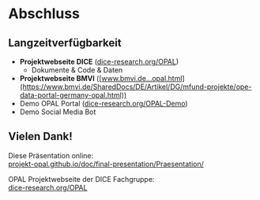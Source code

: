 # Abschluss

## Langzeitverfügbarkeit

- **Projektwebseite DICE** ([dice-research.org/OPAL](https://dice-research.org/OPAL))  
    - Dokumente & Code & Daten
- **Projektwebseite BMVI** ([www.bmvi.de...opal.html](https://www.bmvi.de/SharedDocs/DE/Artikel/DG/mfund-projekte/ope-data-portal-germany-opal.html))
- Demo OPAL Portal ([dice-research.org/OPAL-Demo](https://dice-research.org/OPAL-Demo))
- Demo Social Media Bot

## Vielen Dank!

Diese Präsentation online:  
  [projekt-opal.github.io/doc/final-presentation/Praesentation/](https://projekt-opal.github.io/doc/final-presentation/Praesentation/)

OPAL Projektwebseite der DICE Fachgruppe:  
[dice-research.org/OPAL](https://dice-research.org/OPAL)


